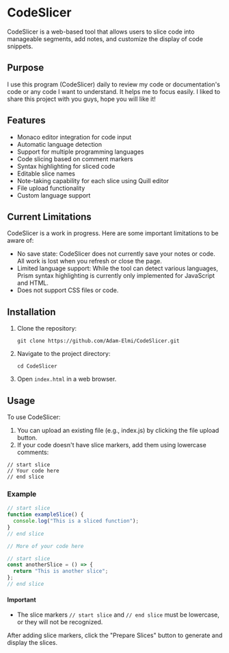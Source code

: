 # CodeSlicer

CodeSlicer is a web-based tool that allows users to slice code into manageable segments, add notes, and customize the display of code snippets.

## Purpose

I use this program (CodeSlicer) daily to review my code or documentation's code or any code I want to understand. It helps me to focus easily. I liked to share this project with you guys, hope you will like it!

## Features

- Monaco editor integration for code input
- Automatic language detection
- Support for multiple programming languages
- Code slicing based on comment markers
- Syntax highlighting for sliced code
- Editable slice names
- Note-taking capability for each slice using Quill editor
- File upload functionality
- Custom language support

## Current Limitations

CodeSlicer is a work in progress. Here are some important limitations to be aware of:

- No save state: CodeSlicer does not currently save your notes or code. All work is lost when you refresh or close the page.
- Limited language support: While the tool can detect various languages, Prism syntax highlighting is currently only implemented for JavaScript and HTML.
- Does not support CSS files or code.

## Installation

1. Clone the repository:
   ```
   git clone https://github.com/Adam-Elmi/CodeSlicer.git
   ```

2. Navigate to the project directory:
   ```
   cd CodeSlicer
   ```

3. Open `index.html` in a web browser.

## Usage

To use CodeSlicer:

1. You can upload an existing file (e.g., index.js) by clicking the file upload button.
2. If your code doesn't have slice markers, add them using lowercase comments:
``` 
// start slice
// Your code here
// end slice
```

 ### Example
```javascript
// start slice
function exampleSlice() {
  console.log("This is a sliced function");
}
// end slice

// More of your code here

// start slice
const anotherSlice = () => {
  return "This is another slice";
};
// end slice
```

#### Important
- The slice markers `// start slice` and `// end slice` must be lowercase, or they will not be recognized.

After adding slice markers, click the "Prepare Slices" button to generate and display the slices.
